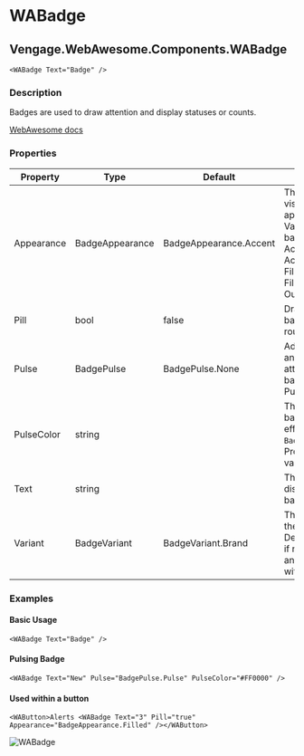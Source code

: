 ﻿# WABadge
## Vengage.WebAwesome.Components.WABadge

```html+Razor
<WABadge Text="Badge" />
```

### Description
Badges are used to draw attention and display statuses or counts.

[WebAwesome docs](https://webawesome.com/docs/badge/)

### Properties
| Property | Type   | Default | Description                              |
|----------|--------|---------|------------------------------------------|
| Appearance    | BadgeAppearance | BadgeAppearance.Accent | The badge's visual appearance. Valid options for badge are: Accent, AccentOutlined, Filled, FilledOutlined, Outlined.                     |
| Pill    | bool | false       | Draws a pill-style badge with rounded edges.                     |
| Pulse    | BadgePulse | BadgePulse.None   | Adds an animation to draw attention to the badge (None, Pulse, Bounce).                     |
| PulseColor | string |        | The color of the badge's pulse effect when using `BadgePulse.Pulse`. Provide a CSS-valid color value.                     |
| Text    | string |        | The text to display inside the badge.                     |
| Variant | BadgeVariant | BadgeVariant.Brand | The badge's theme variant. Defaults to brand if not within another element with a variant.  |

### Examples

#### Basic Usage
```HTML+Razor
<WABadge Text="Badge" />
```

#### Pulsing Badge
```HTML+Razor
<WABadge Text="New" Pulse="BadgePulse.Pulse" PulseColor="#FF0000" />
```

#### Used within a button
```HTML+Razor
<WAButton>Alerts <WABadge Text="3" Pill="true" Appearance="BadgeAppearance.Filled" /></WAButton>
```

![WABadge](https://github.com/user-attachments/assets/3ad6f9ec-2292-4ff1-ac4e-5732e9e281b5)
